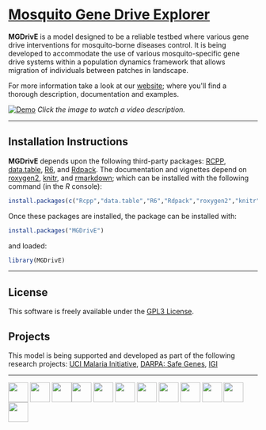 # [Mosquito Gene Drive Explorer](https://marshalllab.github.io/MGDrivE/)


**MGDrivE** is a model designed to be a reliable testbed where various gene drive interventions for mosquito-borne diseases control. It is being developed to accommodate the use of various mosquito-specific gene drive systems within a population dynamics framework that allows migration of individuals between patches in landscape.

For more information take a look at our <a href="https://marshalllab.github.io/MGDrivE/">website</a>; where you'll find a thorough description, documentation and examples.


[![Demo](https://marshalllab.github.io/MGDrivE/images/crispr.jpg)](https://www.youtube.com/watch?time_continue=3&v=sZXuUtToszw)
_Click the image to watch a video description._

<hr>


## Installation Instructions

**MGDrivE** depends upon the following third-party packages: [RCPP](https://cran.r-project.org/web/packages/Rcpp/index.html), [data.table](https://cran.r-project.org/web/packages/data.table/index.html), [R6](https://cran.r-project.org/web/packages/R6/index.html), and [Rdpack](https://cran.r-project.org/web/packages/Rdpack/index.html). The documentation and vignettes depend on [roxygen2](https://cran.r-project.org/web/packages/roxygen2/index.html), [knitr](https://cran.r-project.org/web/packages/knitr/index.html), and [rmarkdown](https://cran.r-project.org/web/packages/rmarkdown/index.html); which can be installed with the following command (in the _R_ console):

```R
install.packages(c("Rcpp","data.table","R6","Rdpack","roxygen2","knitr","rmarkdown"))
```

Once these packages are installed, the package can be installed with:

```R
install.packages("MGDrivE")
```

and loaded:

```R
library(MGDrivE)
```

<hr>

## License

This software is freely available under the [GPL3 License](https://www.gnu.org/licenses/gpl-3.0.en.html).


## Projects

This model is being supported and developed as part of the following research projects: [UCI Malaria Initiative](https://news.uci.edu/7517/05/08/uci-establishes-malaria-initiative-to-fight-deadly-disease-in-africa/), [DARPA: Safe Genes](https://www.darpa.mil/program/safe-genes), [IGI](https://innovativegenomics.org/)

<hr>

<img src="https://chipdelmal.github.io/MGDrivE/images/berkeley.jpg" height="40px" align="middle"> <img src="https://chipdelmal.github.io/MGDrivE/images/UCI.png" height="40px" align="middle"> <img src="https://chipdelmal.github.io/MGDrivE/images/UCD.jpg" height="40px" align="middle"><img src="https://chipdelmal.github.io/MGDrivE/images/UCSD.png" height="40px" align="middle"> <img src="https://chipdelmal.github.io/MGDrivE/images/UCLA.png" height="40px" align="middle"> <img src="https://chipdelmal.github.io/MGDrivE/images/JPL.png" height="40px" align="middle"> <img src="https://chipdelmal.github.io/MGDrivE/images/UCR.jpg" height="40px" align="middle"> <img src="https://chipdelmal.github.io/MGDrivE/images/JPL.png" height="40px" align="middle"> <img src="https://chipdelmal.github.io/MGDrivE/images/DARPA.jpg" height="40px" align="middle"> <img src="https://chipdelmal.github.io/MGDrivE/images/IGI.png" height="40px" align="middle"> <img src="https://chipdelmal.github.io/MGDrivE/images/nvidia.jpg" height="40px" align="middle"> <img src="https://chipdelmal.github.io/MGDrivE/images/UCIMI.png" height="40px" align="middle">
